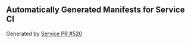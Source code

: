 ## Automatically Generated Manifests for Service CI
Generated by [Service PR #520](https://github.com/trustyai-explainability/trustyai-explainability/pull/520)
